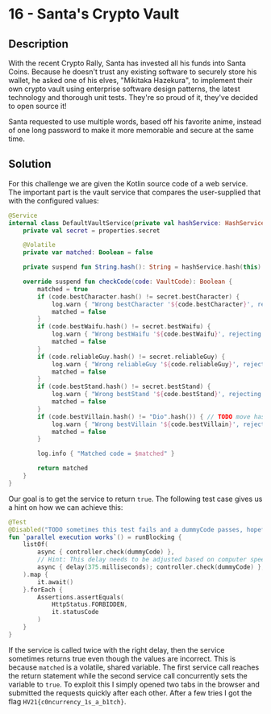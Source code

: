 # 16 - Santa's Crypto Vault

## Description

With the recent Crypto Rally, Santa has invested all his funds into Santa Coins. Because he doesn't trust any existing
software to securely store his wallet, he asked one of his elves, "Mikitaka Hazekura", to implement their own crypto
vault using enterprise software design patterns, the latest technology and thorough unit tests. They're so proud of it,
they've decided to open source it!

Santa requested to use multiple words, based off his favorite anime, instead of one long password to make it more
memorable and secure at the same time.

## Solution

For this challenge we are given the Kotlin source code of a web service. The important part is the vault service that
compares the user-supplied that with the configured values:

```kotlin
@Service
internal class DefaultVaultService(private val hashService: HashService, properties: VaultProperties) : VaultService {
    private val secret = properties.secret

    @Volatile
    private var matched: Boolean = false

    private suspend fun String.hash(): String = hashService.hash(this)

    override suspend fun checkCode(code: VaultCode): Boolean {
        matched = true
        if (code.bestCharacter.hash() != secret.bestCharacter) {
            log.warn { "Wrong bestCharacter '${code.bestCharacter}', rejecting code" }
            matched = false
        }
        if (code.bestWaifu.hash() != secret.bestWaifu) {
            log.warn { "Wrong bestWaifu '${code.bestWaifu}', rejecting code" }
            matched = false
        }
        if (code.reliableGuy.hash() != secret.reliableGuy) {
            log.warn { "Wrong reliableGuy '${code.reliableGuy}', rejecting code" }
            matched = false
        }
        if (code.bestStand.hash() != secret.bestStand) {
            log.warn { "Wrong bestStand '${code.bestStand}', rejecting code" }
            matched = false
        }
        if (code.bestVillain.hash() != "Dio".hash()) { // TODO move hashed value to configuration
            log.warn { "Wrong bestVillain '${code.bestVillain}', rejecting code" }
            matched = false
        }

        log.info { "Matched code = $matched" }

        return matched
    }
}
```

Our goal is to get the service to return `true`. The following test case gives us a hint on how we can achieve this:

```kotlin
@Test
@Disabled("TODO sometimes this test fails and a dummyCode passes, hopefully just a test issue")
fun `parallel execution works`() = runBlocking {
    listOf(
        async { controller.check(dummyCode) },
        // Hint: This delay needs to be adjusted based on computer speed if you want to run the test locally
        async { delay(375.milliseconds); controller.check(dummyCode) },
    ).map {
        it.await()
    }.forEach {
        Assertions.assertEquals(
            HttpStatus.FORBIDDEN,
            it.statusCode
        )
    }
}
```

If the service is called twice with the right delay, then the service sometimes returns true even though the values are
incorrect. This is because `matched` is a volatile, shared variable. The first service call reaches the return
statement while the second service call concurrently sets the variable to `true`. To exploit this I simply opened two
tabs in the browser and submitted the requests quickly after each other. After a few tries I got the flag
`HV21{c0ncurrency_1s_a_b1tch}`.

